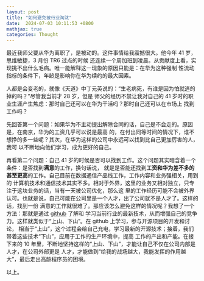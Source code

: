 ```yaml
---
layout: post
title: "如何避免被行业淘汰"
date:  2024-07-03 10:11:53 +0800
mathjax: true
categories: Thought
---
```


最近我师父要从华为离职了，是被动的。这件事情给我震撼很大。他今年 41 岁，思维敏捷，3 月份 TR6 过点的时候
还连续一个周加班到凌晨。从贡献度上看，实现挑不出什么毛病。唯一能解释这一现象的原因只能是：在华为这种强制
性流动指标的条件下，年龄是影响你在华为续约的最大因素。

人都是会变老的，就像《天道》中丁元英说的：“生老病死，有谁是因为怕就逃的掉的吗？”尽管我当前才 28 岁，但是
师父的经历不禁让我对自己的 41 岁时的职业生涯产生焦虑：那时自己还可以在华为干活吗？那时自己还可以在市场上
找到工作吗？

先回答第一个问题：如果华为不主动提出解除合同的话，自己是不会走的。原因是，在南京，华为的工资几乎可以说是最高
的，在付出同等时间的情况下，谁不想挣的多一些呢？其次，在华为这样的公司中永远可以找到比自己更加厉害的人，我可
以不断地向他们学习，成为更好的自己。

再看第二个问题：自己 41 岁的时候是否可以找到工作。这个问题其实暗含着一个条件：是否找到**满意**的工作，换句话说，
就是是否能还找到**工资和华为差不多的甚至更高**的工作。自己目前在数据通信产品线工作，工作内容和业务强相关，用到的
计算机技术和通信技术其实不多。相对于外界，这里的业务又相对独立，只专注于这块业务的话，当有一天被公司优化，那么这
里的工作经历可能不会被外界认可。也就是说，自己可能在公司里是一个人才，出了公司就不是人才了。这样的话，找到一份
满意的工作就很难了。那应该怎么避免这样的情况呢？我想了一个方法：那就是通过 [github](https://github.com/) 了解和
学习当前行业的最新技术，从而增强自己的竞争力。这样就类似于“上山、下山”。在 github 上学习，参与开源项目的开发和讨论，
相当于“上山”，这个过程会给自己充电，学习最新的开源技术；接着，我们带着这些技术“下山”，应用于工作的生产环境中，提高
工作的产出和产能。在接下来的 10 年里，不断地坚持这样的“上山、下山”，才能让自己不仅在公司内部是人才，在公司外部更是
人才，才能做到“给我的战场越大，我能发挥的作用越大”，最后走出高龄程序员的困境。

以上。
